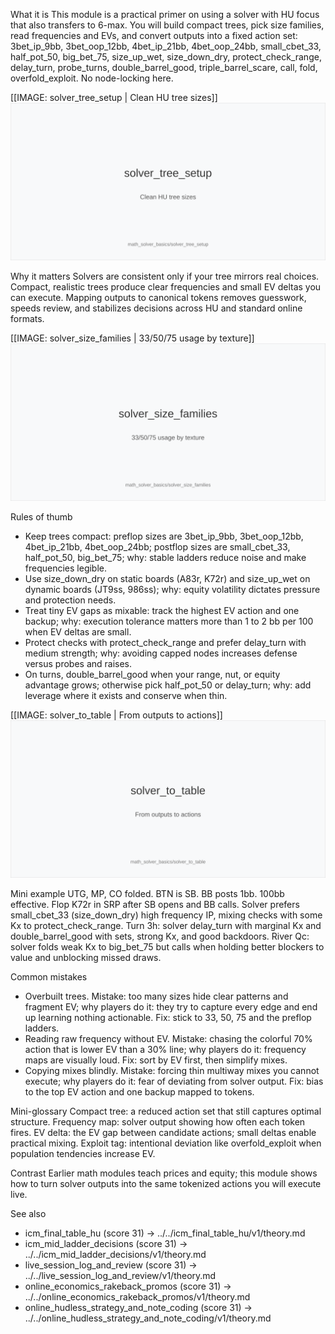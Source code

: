 What it is
This module is a practical primer on using a solver with HU focus that also transfers to 6-max. You will build compact trees, pick size families, read frequencies and EVs, and convert outputs into a fixed action set: 3bet_ip_9bb, 3bet_oop_12bb, 4bet_ip_21bb, 4bet_oop_24bb, small_cbet_33, half_pot_50, big_bet_75, size_up_wet, size_down_dry, protect_check_range, delay_turn, probe_turns, double_barrel_good, triple_barrel_scare, call, fold, overfold_exploit. No node-locking here.

[[IMAGE: solver_tree_setup | Clean HU tree sizes]]
![Clean HU tree sizes](images/solver_tree_setup.svg)

Why it matters
Solvers are consistent only if your tree mirrors real choices. Compact, realistic trees produce clear frequencies and small EV deltas you can execute. Mapping outputs to canonical tokens removes guesswork, speeds review, and stabilizes decisions across HU and standard online formats.

[[IMAGE: solver_size_families | 33/50/75 usage by texture]]
![33/50/75 usage by texture](images/solver_size_families.svg)

Rules of thumb
- Keep trees compact: preflop sizes are 3bet_ip_9bb, 3bet_oop_12bb, 4bet_ip_21bb, 4bet_oop_24bb; postflop sizes are small_cbet_33, half_pot_50, big_bet_75; why: stable ladders reduce noise and make frequencies legible.
- Use size_down_dry on static boards (A83r, K72r) and size_up_wet on dynamic boards (JT9ss, 986ss); why: equity volatility dictates pressure and protection needs.
- Treat tiny EV gaps as mixable: track the highest EV action and one backup; why: execution tolerance matters more than 1 to 2 bb per 100 when EV deltas are small.
- Protect checks with protect_check_range and prefer delay_turn with medium strength; why: avoiding capped nodes increases defense versus probes and raises.
- On turns, double_barrel_good when your range, nut, or equity advantage grows; otherwise pick half_pot_50 or delay_turn; why: add leverage where it exists and conserve when thin.

[[IMAGE: solver_to_table | From outputs to actions]]
![From outputs to actions](images/solver_to_table.svg)

Mini example
UTG, MP, CO folded. BTN is SB. BB posts 1bb. 100bb effective. 
Flop K72r in SRP after SB opens and BB calls. Solver prefers small_cbet_33 (size_down_dry) high frequency IP, mixing checks with some Kx to protect_check_range. 
Turn 3h: solver delay_turn with marginal Kx and double_barrel_good with sets, strong Kx, and good backdoors. 
River Qc: solver folds weak Kx to big_bet_75 but calls when holding better blockers to value and unblocking missed draws.

Common mistakes
- Overbuilt trees. Mistake: too many sizes hide clear patterns and fragment EV; why players do it: they try to capture every edge and end up learning nothing actionable. Fix: stick to 33, 50, 75 and the preflop ladders.
- Reading raw frequency without EV. Mistake: chasing the colorful 70% action that is lower EV than a 30% line; why players do it: frequency maps are visually loud. Fix: sort by EV first, then simplify mixes.
- Copying mixes blindly. Mistake: forcing thin multiway mixes you cannot execute; why players do it: fear of deviating from solver output. Fix: bias to the top EV action and one backup mapped to tokens.

Mini-glossary
Compact tree: a reduced action set that still captures optimal structure. 
Frequency map: solver output showing how often each token fires. 
EV delta: the EV gap between candidate actions; small deltas enable practical mixing. 
Exploit tag: intentional deviation like overfold_exploit when population tendencies increase EV.

Contrast
Earlier math modules teach prices and equity; this module shows how to turn solver outputs into the same tokenized actions you will execute live.

See also
- icm_final_table_hu (score 31) -> ../../icm_final_table_hu/v1/theory.md
- icm_mid_ladder_decisions (score 31) -> ../../icm_mid_ladder_decisions/v1/theory.md
- live_session_log_and_review (score 31) -> ../../live_session_log_and_review/v1/theory.md
- online_economics_rakeback_promos (score 31) -> ../../online_economics_rakeback_promos/v1/theory.md
- online_hudless_strategy_and_note_coding (score 31) -> ../../online_hudless_strategy_and_note_coding/v1/theory.md